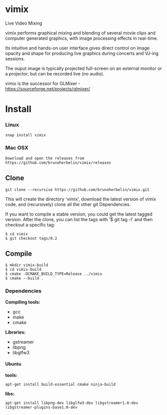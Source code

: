 # vimix
Live Video Mixing

vimix performs graphical mixing and blending of several movie clips and
computer generated graphics, with image processing effects in real-time.

Its intuitive and hands-on user interface gives direct control on image opacity and
shape for producing live graphics during concerts and VJ-ing sessions.

The ouput image is typically projected full-screen on an external
monitor or a projector, but can be recorded live (no audio).

vimix is the successor for GLMixer - https://sourceforge.net/projects/glmixer/

# Install

### Linux

    snap install vimix

### Mac OSX

    Download and open the releases from https://github.com/brunoherbelin/vimix/releases


## Clone

    git clone --recursive https://github.com/brunoherbelin/vimix.git

This will create the directory 'vimix', download the latest version of vimix code,
and (recursively) clone all the other git Dependencies.

If you want to compile a stable version, you could get the latest tagged version.
After the clone, you can list the tags with '$ git tag -l' and then checkout a specific tag:

    $ cd vimix
    $ git checkout tags/0.2

## Compile

    $ mkdir vimix-build
    $ cd vimix-build
    $ cmake -DCMAKE_BUILD_TYPE=Release ../vimix
    $ cmake --build .

### Dependencies

**Compiling tools:**

- gcc
- make
- cmake

**Libraries:**

- gstreamer
- libpng
- libglfw3


#### Ubuntu

**tools:**

    apt-get install build-essential cmake ninja-build

**libs:**

    apt-get install libpng-dev libglfw3-dev libgstreamer1.0-dev libgstreamer-plugins-base1.0-dev

